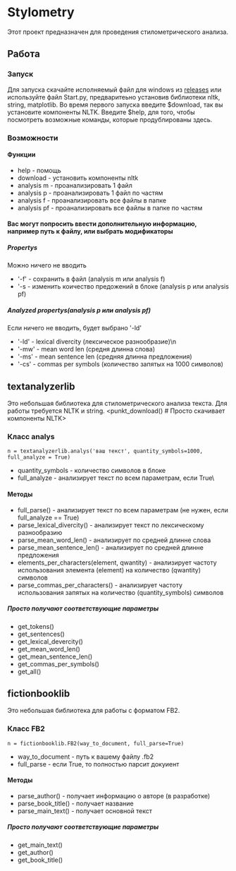 # Stylometry
Этот проект предназначен для проведения стилометрического анализа.
## Работа
### Запуск
Для запуска  скачайте исполняемый файл для windows из [releases](https://github.com/andreyegor/Stylometry/releases) или используйте файл Start.py, предваритеьно установив библиотеки nltk, string, matplotlib.
Во время первого запуска введите $download, так вы установите компоненты NLTK.
Введите $help, для того, чтобы посмотреть возможные команды, которые продублированы здесь.
### Возможности
#### Функции
- help - помощь
- download - установить компоненты nltk
- analysis m - проанализировать 1 файл
- analysis p - проанализировать 1 файл по частям
- analysis f - проанализировать все файлы в папке
- analysis pf - проанализировать все файлы в папке по частям
#### Вас могут попросить ввести дополнительную информацию, например путь к файлу, или выбрать модификаторы
##### Propertys
Можно ничего не вводить
- '-f' - сохранить в файл (analysis m или analysis f)
- '-s - изменить коичество предожений в блоке (analysis p или analysis pf)
##### Analyzed propertys(analysis p или analysis pf)
Если ничего не вводить, будет выбрано '-ld'
- '-ld' - lexical divercity (лексическое разнообразие)\n
- '-mw' - mean word len (средня длинна слова)
- '-ms' - mean sentence len (средняя длинна предложения)
- '-cs' - commas per symbols (количество запятых на 1000 символов)


## textanalyzerlib
Это небольшая библиотека для стилометрического анализа текста.
Для работы требуется NLTK и string.
<punkt_download() # Просто скачивает компоненты NLTK>
### Класс analys
    n = textanalyzerlib.analys('ваш текст', quantity_symbols=1000, full_analyze = True)
- quantity_symbols - количество символов в блоке
- full_analyze - анализирует текст по всем параметрам, если True\
#### Методы
- full_parse() - анализирует текст по всем параметрам (не нужен, если full_analyze == True)
- parse_lexical_divercity() - анализирует текст по лексическому разнообразию
- parse_mean_word_len() - анализирует по средней длинне слова
- parse_mean_sentence_len() - анализирует по средней длинне предложения
- elements_per_characters(element, qwantity) - анализирует частоту использования элемента (element) на количество (qwantity) символов
- parse_commas_per_characters() - анализирует частоту использования запятых на количество (quantity_symbols) символов

##### Просто получают соответствующие параметры
- get_tokens()
- get_sentences()
- get_lexical_devercity()
- get_mean_word_len()
- get_mean_sentence_len()
- get_commas_per_symbols()
- get_all()

## fictionbooklib
Это небольшая библиотека для работы с форматом FB2.
### Класс FB2
    n = fictionbooklib.FB2(way_to_document, full_parse=True)
- way_to_document - путь к вашему файлу .fb2
- full_parse - если True, то полностью парсит докуиент
#### Методы
- parse_author() - получает информацию о авторе (в разработке)
- parse_book_title() - получает  название
- parse_main_text() - получает основной текст
##### Просто получают соответствующие параметры
- get_main_text()
- get_author()
- get_book_title()





